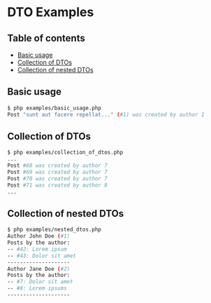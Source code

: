 # DTO Examples

## Table of contents
- [Basic usage](#basic-usage)
- [Collection of DTOs](#collection-of-dtos)
- [Collection of nested DTOs](#collection-of-nested-dtos)

## Basic usage

```bash
$ php examples/basic_usage.php
Post "sunt aut facere repellat..." (#1) was created by author 1
```

## Collection of DTOs

```bash
$ php examples/collection_of_dtos.php
...
Post #68 was created by author 7
Post #69 was created by author 7
Post #70 was created by author 7
Post #71 was created by author 8
...
```

## Collection of nested DTOs

```bash
$ php examples/nested_dtos.php
Author John Doe (#1)
Posts by the author:
-- #42: Lorem ipsum
-- #43: Dolor sit amet
--------------------
Author Jane Doe (#2)
Posts by the author:
-- #7: Dolor sit amet
-- #8: Lorem ipsums
--------------------
```